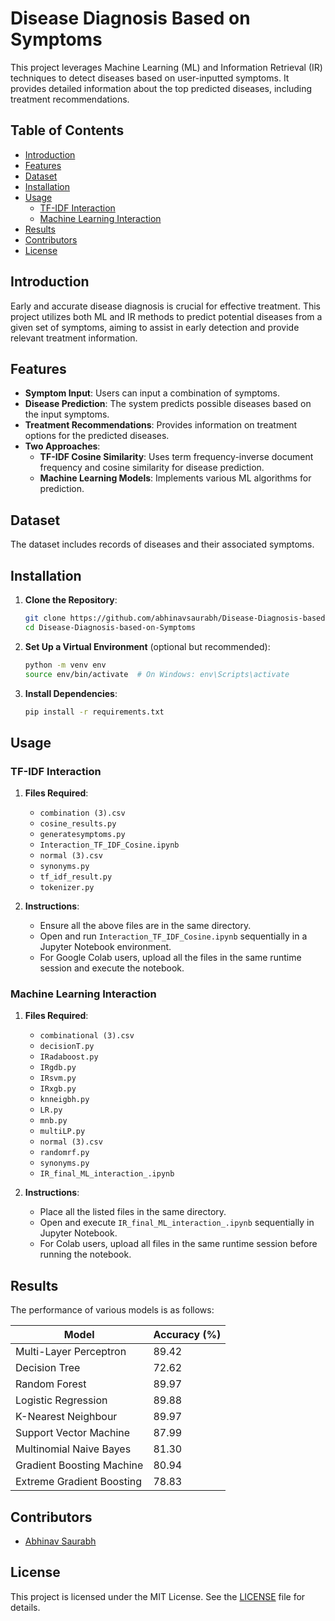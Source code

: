 
# Disease Diagnosis Based on Symptoms

This project leverages Machine Learning (ML) and Information Retrieval (IR) techniques to detect diseases based on user-inputted symptoms. It provides detailed information about the top predicted diseases, including treatment recommendations.

## Table of Contents

- [Introduction](#introduction)
- [Features](#features)
- [Dataset](#dataset)
- [Installation](#installation)
- [Usage](#usage)
  - [TF-IDF Interaction](#tf-idf-interaction)
  - [Machine Learning Interaction](#machine-learning-interaction)
- [Results](#results)
- [Contributors](#contributors)
- [License](#license)

## Introduction

Early and accurate disease diagnosis is crucial for effective treatment. This project utilizes both ML and IR methods to predict potential diseases from a given set of symptoms, aiming to assist in early detection and provide relevant treatment information.

## Features

- **Symptom Input**: Users can input a combination of symptoms.
- **Disease Prediction**: The system predicts possible diseases based on the input symptoms.
- **Treatment Recommendations**: Provides information on treatment options for the predicted diseases.
- **Two Approaches**:
  - **TF-IDF Cosine Similarity**: Uses term frequency-inverse document frequency and cosine similarity for disease prediction.
  - **Machine Learning Models**: Implements various ML algorithms for prediction.

## Dataset

The dataset includes records of diseases and their associated symptoms.

## Installation

1. **Clone the Repository**:
   ```bash
   git clone https://github.com/abhinavsaurabh/Disease-Diagnosis-based-on-Symptoms.git
   cd Disease-Diagnosis-based-on-Symptoms
   ```

2. **Set Up a Virtual Environment** (optional but recommended):
   ```bash
   python -m venv env
   source env/bin/activate  # On Windows: env\Scripts\activate
   ```

3. **Install Dependencies**:
   ```bash
   pip install -r requirements.txt
   ```

## Usage

### TF-IDF Interaction

1. **Files Required**:
   - `combination (3).csv`
   - `cosine_results.py`
   - `generatesymptoms.py`
   - `Interaction_TF_IDF_Cosine.ipynb`
   - `normal (3).csv`
   - `synonyms.py`
   - `tf_idf_result.py`
   - `tokenizer.py`

2. **Instructions**:
   - Ensure all the above files are in the same directory.
   - Open and run `Interaction_TF_IDF_Cosine.ipynb` sequentially in a Jupyter Notebook environment.
   - For Google Colab users, upload all the files in the same runtime session and execute the notebook.

### Machine Learning Interaction

1. **Files Required**:
   - `combinational (3).csv`
   - `decisionT.py`
   - `IRadaboost.py`
   - `IRgdb.py`
   - `IRsvm.py`
   - `IRxgb.py`
   - `knneigbh.py`
   - `LR.py`
   - `mnb.py`
   - `multiLP.py`
   - `normal (3).csv`
   - `randomrf.py`
   - `synonyms.py`
   - `IR_final_ML_interaction_.ipynb`

2. **Instructions**:
   - Place all the listed files in the same directory.
   - Open and execute `IR_final_ML_interaction_.ipynb` sequentially in Jupyter Notebook.
   - For Colab users, upload all files in the same runtime session before running the notebook.

## Results

The performance of various models is as follows:

| Model                     | Accuracy (%) |
|---------------------------|--------------|
| Multi-Layer Perceptron    | 89.42        |
| Decision Tree             | 72.62        |
| Random Forest             | 89.97        |
| Logistic Regression       | 89.88        |
| K-Nearest Neighbour       | 89.97        |
| Support Vector Machine    | 87.99        |
| Multinomial Naive Bayes   | 81.30        |
| Gradient Boosting Machine | 80.94        |
| Extreme Gradient Boosting | 78.83        |

## Contributors

- [Abhinav Saurabh](https://github.com/abhinavsaurabh)

## License

This project is licensed under the MIT License. See the [LICENSE](LICENSE) file for details.
